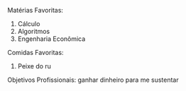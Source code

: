 Matérias Favoritas:

1) Cálculo
2) Algoritmos
3) Engenharia Econômica

Comidas Favoritas:

1) Peixe do ru

Objetivos Profissionais: ganhar dinheiro para me sustentar